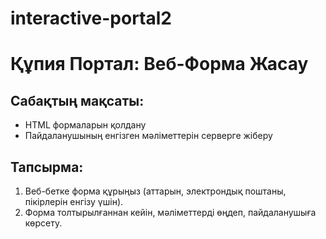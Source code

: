 # interactive-portal2
# Құпия Портал: Веб-Форма Жасау

## Сабақтың мақсаты:
- HTML формаларын қолдану
- Пайдаланушының енгізген мәліметтерін серверге жіберу

## Тапсырма:
1. Веб-бетке форма құрыңыз (аттарын, электрондық поштаны, пікірлерін енгізу үшін).
2. Форма толтырылғаннан кейін, мәліметтерді өңдеп, пайдаланушыға көрсету.
